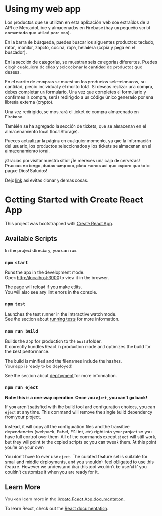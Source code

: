 # Using my web app
Los productos que se utilizan en esta aplicación web son extraídos de la API de MercadoLibre y almacenados en Firebase (hay un pequeño script comentado que utilicé para eso).

En la barra de búsqueda, puedes buscar los siguientes productos: teclado, raton, monitor, zapato, cocina, ropa, heladera (copia y pega en el buscador).

En la sección de categorías, se muestran seis categorías diferentes. Puedes elegir cualquiera de ellas y seleccionar la cantidad de productos que desees.

En el carrito de compras se muestran los productos seleccionados, su cantidad, precio individual y el monto total. Si deseas realizar una compra, debes completar un formulario. Una vez que completes el formulario y confirmes la compra, serás redirigido a un código único generado por una librería externa (crypto).

Una vez redirigido, se mostrará el ticket de compra almacenado en Firebase.

También se ha agregado la sección de tickets, que se almacenan en el almacenamiento local (localStorage).

Puedes actualizar la página en cualquier momento, ya que la información del usuario, los productos seleccionados y los tickets se almacenan en el almacenamiento local.

¡Gracias por visitar nuestro sitio! ¡Te mereces una caja de cervezas!
Pruebas no tengo, dudas tampoco, plata menos asi que espero que te lo pague Dios!
Saludos!

Dejo [link](https://coderhouse-43190-b2289.web.app/) asi evitas clonar y demas cosas.

# Getting Started with Create React App

This project was bootstrapped with [Create React App](https://github.com/facebook/create-react-app).

## Available Scripts

In the project directory, you can run:

### `npm start`

Runs the app in the development mode.\
Open [http://localhost:3000](http://localhost:3000) to view it in the browser.

The page will reload if you make edits.\
You will also see any lint errors in the console.

### `npm test`

Launches the test runner in the interactive watch mode.\
See the section about [running tests](https://facebook.github.io/create-react-app/docs/running-tests) for more information.

### `npm run build`

Builds the app for production to the `build` folder.\
It correctly bundles React in production mode and optimizes the build for the best performance.

The build is minified and the filenames include the hashes.\
Your app is ready to be deployed!

See the section about [deployment](https://facebook.github.io/create-react-app/docs/deployment) for more information.

### `npm run eject`

**Note: this is a one-way operation. Once you `eject`, you can’t go back!**

If you aren’t satisfied with the build tool and configuration choices, you can `eject` at any time. This command will remove the single build dependency from your project.

Instead, it will copy all the configuration files and the transitive dependencies (webpack, Babel, ESLint, etc) right into your project so you have full control over them. All of the commands except `eject` will still work, but they will point to the copied scripts so you can tweak them. At this point you’re on your own.

You don’t have to ever use `eject`. The curated feature set is suitable for small and middle deployments, and you shouldn’t feel obligated to use this feature. However we understand that this tool wouldn’t be useful if you couldn’t customize it when you are ready for it.

## Learn More

You can learn more in the [Create React App documentation](https://facebook.github.io/create-react-app/docs/getting-started).

To learn React, check out the [React documentation](https://reactjs.org/).
